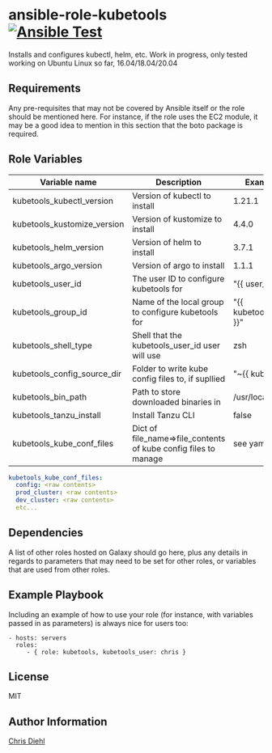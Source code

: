 ansible-role-kubetools [![Ansible Test](https://github.com/Diehlabs/ansible-role-kubetools/actions/workflows/test.yml/badge.svg)](https://github.com/Diehlabs/ansible-role-kubetools/actions/workflows/test.yml)
=========

Installs and configures kubectl, helm, etc.
Work in progress, only tested working on Ubuntu Linux so far, 16.04/18.04/20.04

Requirements
------------

Any pre-requisites that may not be covered by Ansible itself or the role should be mentioned here. For instance, if the role uses the EC2 module, it may be a good idea to mention in this section that the boto package is required.

Role Variables
--------------

| Variable name | Description | Example value or default if optional | Required? |
|---|---|---|---|
kubetools_kubectl_version | Version of kubectl to install | 1.21.1 | YES |
kubetools_kustomize_version | Version of kustomize to install | 4.4.0 | no |
kubetools_helm_version | Version of helm to install | 3.7.1 | no |
kubetools_argo_version | Version of argo to install | 1.1.1 | no |
kubetools_user_id | The user ID to configure kubetools for | "{{ user_id }}" | YES |
kubetools_group_id | Name of the local group to configure kubetools for | "{{ kubetools_user_gid_by_os[ansible_system] }}" | no |
kubetools_shell_type | Shell that the kubetools_user_id user will use | zsh | no |
kubetools_config_source_dir | Folder to write kube config files to, if supllied | "~{{ kubetools_user_id }}/.kube" | no |
kubetools_bin_path | Path to store downloaded binaries in | /usr/local/bin/ | no |
kubetools_tanzu_install | Install Tanzu CLI | false | no |
kubetools_kube_conf_files | Dict of file_name=>file_contents of kube config files to manage | see yaml example below | no |

```yaml
kubetools_kube_conf_files:
  config: <raw contents>
  prod_cluster: <raw contents>
  dev_cluster: <raw contents>
  etc...
```

Dependencies
------------

A list of other roles hosted on Galaxy should go here, plus any details in regards to parameters that may need to be set for other roles, or variables that are used from other roles.

Example Playbook
----------------

Including an example of how to use your role (for instance, with variables passed in as parameters) is always nice for users too:

    - hosts: servers
      roles:
         - { role: kubetools, kubetools_user: chris }

License
-------

MIT

Author Information
------------------

[Chris Diehl](https://www.linkedin.com/in/chrisdiehl817/)
